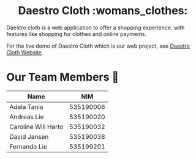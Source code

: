 <h1 align="center">Daestro Cloth :womans_clothes:</h1>

Daestro cloth is a web application to offer a shopping experience. with features like shopping for clothes and online payments.

For the live demo of Daestro Cloth which is our web project, see [Daestro Cloth Website](https://daestro-cloth.herokuapp.com/).

# Our Team Members :busts_in_silhouette:

Name | NIM
-----|-----
Adela Tania | 535190006
Andreas Lie | 535190020
Caroline Wili Harto | 535190032
David Jansen | 535190038
Fernando Lie | 535199201

